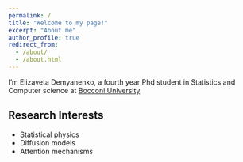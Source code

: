 ```yaml
---
permalink: /
title: "Welcome to my page!"
excerpt: "About me"
author_profile: true
redirect_from: 
  - /about/
  - /about.html
---
```





I’m Elizaveta Demyanenko, a fourth year Phd student in Statistics and Computer science at [Bocconi University](https://www.unibocconi.eu/ )

## Research Interests

- Statistical physics
- Diffusion models
- Attention mechanisms
